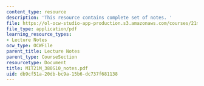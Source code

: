 ```yaml
---
content_type: resource
description: 'This resource contains complete set of notes. '
file: https://ol-ocw-studio-app-production.s3.amazonaws.com/courses/21m-380-music-and-technology-algorithmic-and-generative-music-spring-2010/db9cf51a20dbbc9a15b6dc737f681138_MIT21M_380S10_notes.pdf
file_type: application/pdf
learning_resource_types:
- Lecture Notes
ocw_type: OCWFile
parent_title: Lecture Notes
parent_type: CourseSection
resourcetype: Document
title: MIT21M_380S10_notes.pdf
uid: db9cf51a-20db-bc9a-15b6-dc737f681138
---
```

